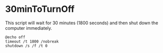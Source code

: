# 30minToTurnOff
This script will wait for 30 minutes (1800 seconds) and then shut down the computer immediately.

    @echo off
    timeout /t 1800 /nobreak
    shutdown /s /f /t 0
